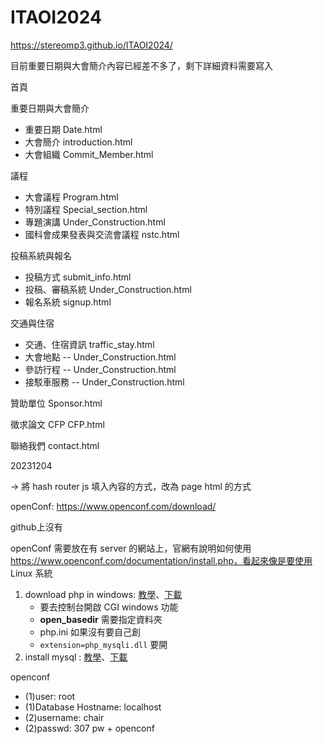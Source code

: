 # ITAOI2024

https://stereomp3.github.io/ITAOI2024/

目前重要日期與大會簡介內容已經差不多了，剩下詳細資料需要寫入

首頁

重要日期與大會簡介

* 重要日期 Date.html  
* 大會簡介 introduction.html
* 大會組織 Commit_Member.html

議程

* 大會議程 Program.html
* 特別議程 Special_section.html
* 專題演講 Under_Construction.html
* 國科會成果發表與交流會議程 nstc.html

投稿系統與報名

* 投稿方式 submit_info.html
* 投稿、審稿系統 Under_Construction.html
* 報名系統 signup.html

交通與住宿

* 交通、住宿資訊  traffic_stay.html
* 大會地點 -- Under_Construction.html
* 參訪行程 -- Under_Construction.html
* 接駁車服務 -- Under_Construction.html

贊助單位 Sponsor.html

徵求論文 CFP CFP.html

聯絡我們 contact.html



20231204

-> 將 hash router js 填入內容的方式，改為 page html 的方式



openConf: https://www.openconf.com/download/

github上沒有



openConf 需要放在有 server 的網站上，官網有說明如何使用 https://www.openconf.com/documentation/install.php，看起來像是要使用 Linux 系統

1. download php in windows: [教學](https://learn.microsoft.com/zh-tw/iis/application-frameworks/install-and-configure-php-on-iis/install-and-configure-php)、[下載](https://windows.php.net/downloads/releases/php-8.3.1-nts-Win32-vs16-x64.zip)
   * 要去控制台開啟 CGI windows 功能
   * **open_basedir** 需要指定資料夾
   * php.ini 如果沒有要自己創
   * `extension=php_mysqli.dll` 要開
2. install mysql : [教學](https://chwang12341.medium.com/mysql-%E5%AD%B8%E7%BF%92%E7%AD%86%E8%A8%98-%E4%BA%8C-%E4%B8%80%E5%88%86%E9%90%98%E8%BC%95%E9%AC%86%E7%9E%AD%E8%A7%A3%E5%A6%82%E4%BD%95%E5%9C%A8windows%E4%B8%8A%E5%AE%89%E8%A3%9Dmysql-63cce07c6a6c)、[下載](https://dev.mysql.com/get/Downloads/MySQLInstaller/mysql-installer-community-8.0.35.0.msi)



openconf

* (1)user: root
* (1)Database Hostname: localhost
* (2)username: chair
* (2)passwd: 307 pw + openconf
